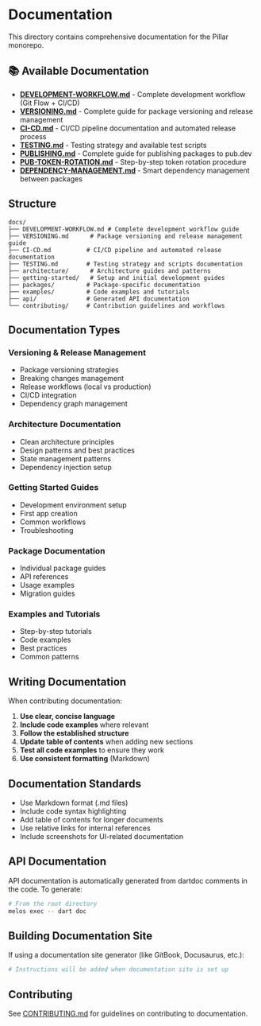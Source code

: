 # Documentation

This directory contains comprehensive documentation for the Pillar monorepo.

## 📚 Available Documentation

- **[DEVELOPMENT-WORKFLOW.md](DEVELOPMENT-WORKFLOW.md)** - Complete development workflow (Git Flow + CI/CD)
- **[VERSIONING.md](VERSIONING.md)** - Complete guide for package versioning and release management
- **[CI-CD.md](CI-CD.md)** - CI/CD pipeline documentation and automated release process
- **[TESTING.md](TESTING.md)** - Testing strategy and available test scripts
- **[PUBLISHING.md](PUBLISHING.md)** - Complete guide for publishing packages to pub.dev
- **[PUB-TOKEN-ROTATION.md](PUB-TOKEN-ROTATION.md)** - Step-by-step token rotation procedure
- **[DEPENDENCY-MANAGEMENT.md](DEPENDENCY-MANAGEMENT.md)** - Smart dependency management between packages

## Structure

```
docs/
├── DEVELOPMENT-WORKFLOW.md # Complete development workflow guide
├── VERSIONING.md      # Package versioning and release management guide
├── CI-CD.md          # CI/CD pipeline and automated release documentation
├── TESTING.md        # Testing strategy and scripts documentation
├── architecture/      # Architecture guides and patterns
├── getting-started/   # Setup and initial development guides
├── packages/         # Package-specific documentation
├── examples/         # Code examples and tutorials
├── api/              # Generated API documentation
└── contributing/     # Contribution guidelines and workflows
```

## Documentation Types

### Versioning & Release Management
- Package versioning strategies
- Breaking changes management
- Release workflows (local vs production)
- CI/CD integration
- Dependency graph management

### Architecture Documentation
- Clean architecture principles
- Design patterns and best practices
- State management patterns
- Dependency injection setup

### Getting Started Guides
- Development environment setup
- First app creation
- Common workflows
- Troubleshooting

### Package Documentation
- Individual package guides
- API references
- Usage examples
- Migration guides

### Examples and Tutorials
- Step-by-step tutorials
- Code examples
- Best practices
- Common patterns

## Writing Documentation

When contributing documentation:

1. **Use clear, concise language**
2. **Include code examples** where relevant
3. **Follow the established structure**
4. **Update table of contents** when adding new sections
5. **Test all code examples** to ensure they work
6. **Use consistent formatting** (Markdown)

## Documentation Standards

- Use Markdown format (.md files)
- Include code syntax highlighting
- Add table of contents for longer documents
- Use relative links for internal references
- Include screenshots for UI-related documentation

## API Documentation

API documentation is automatically generated from dartdoc comments in the code. To generate:

```bash
# From the root directory
melos exec -- dart doc
```

## Building Documentation Site

If using a documentation site generator (like GitBook, Docusaurus, etc.):

```bash
# Instructions will be added when documentation site is set up
```

## Contributing

See [CONTRIBUTING.md](../CONTRIBUTING.md) for guidelines on contributing to documentation.
